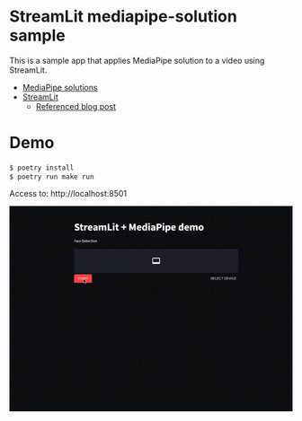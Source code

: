 # StreamLit mediapipe-solution sample
This is a sample app that applies MediaPipe solution to a video using StreamLit.
- [MediaPipe solutions](https://google.github.io/mediapipe/solutions/solutions.html)
- [StreamLit](https://streamlit.io/)
    - [Referenced blog post](https://zenn.dev/whitphx/articles/streamlit-realtime-cv-app)

# Demo

```
$ poetry install
$ poetry run make run
```

Access to: http://localhost:8501

![FaceDetection demo](doc/face_detection.gif "Face Detection")
